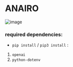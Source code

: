 # ANAIRO
![image](https://github.com/szymonkonopek/ANAIRO/assets/54420112/2e2d9c5d-ec05-4117-8563-342766eaf100)

### required dependencies:

* `pip install` / `pip3 install` :

1. `openai`
2. `python-dotenv`
